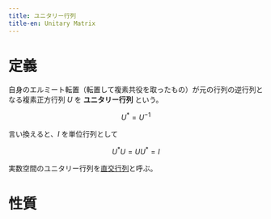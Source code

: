 ```yaml
---
title: ユニタリー行列
title-en: Unitary Matrix
---
```


# 定義

自身のエルミート転置（転置して複素共役を取ったもの）が元の行列の逆行列となる複素正方行列 $U$ を **ユニタリー行列** という。

$$
U^* = U^{-1}
$$

言い換えると、$I$ を単位行列として

$$
U^* U = U U^* = I
$$

実数空間のユニタリー行列を[直交行列](orthogonal-matrix.md)と呼ぶ。

# 性質

